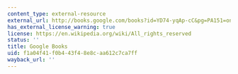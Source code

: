 ```yaml
---
content_type: external-resource
external_url: http://books.google.com/books?id=YD74-yqAp-cC&pg=PA151=onepage
has_external_license_warning: true
license: https://en.wikipedia.org/wiki/All_rights_reserved
status: ''
title: Google Books
uid: f1a04f41-f0b4-43f4-8e8c-aa612c7ca7ff
wayback_url: ''
---
```

